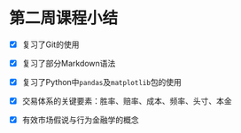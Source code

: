 # 第二周课程小结

- [x] 复习了Git的使用
- [x] 复习了部分Markdown语法
- [x] 复习了Python中`pandas`及`matplotlib`包的使用
- [x] 交易体系的关键要素：胜率、赔率、成本、频率、头寸、本金
- [x] 有效市场假说与行为金融学的概念

